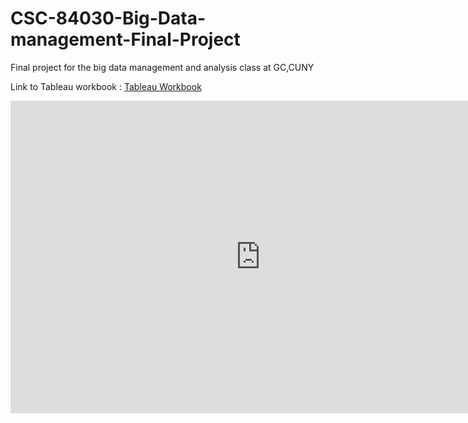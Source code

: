 # CSC-84030-Big-Data-management-Final-Project
Final project for the big data management and analysis class at GC,CUNY


Link to Tableau workbook :  [Tableau Workbook](https://public.tableau.com/views/311workbook/CompDash?:embed=y&:display_count=yes)

<center><iframe src="https://public.tableau.com/views/311workbook/CompDash?:embed=y&:display_count=yes" height="500" width="800" allowfullscreen frameborder="0"></iframe></center>
